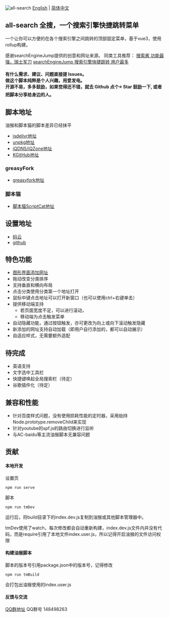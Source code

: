 ![all-search](https://socialify.git.ci/endday/all-search/image?description=1&font=Inter&forks=1&issues=1&language=1&owner=1&pattern=Plus&stargazers=1&theme=Light)
[English](./README.md) | [简体中文](./README.zh-CN.md)
## all-search 全搜，一个搜索引擎快捷跳转菜单

一个让你可以方便的在各个搜索引擎之间跳转的顶部固定菜单，基于vue3，使用rollup构建。

感谢searchEngineJump提供的创意和网址来源。
同类工具推荐：
[搜索酱 功能最强，瑞士军刀](https://greasyfork.org/zh-CN/scripts/445274-searchjumper)
[searchEngineJump 搜索引擎快捷跳转 用户最多](https://greasyfork.org/zh-CN/scripts/2739-search-enginejump)

#### 有什么需求、建议、问题直接提 Issues。<br>做这个脚本纯粹是个人兴趣，用爱发电。<br>开源不易，多多鼓励，如果觉得还不错，就去 Github 点个⭐ Star 鼓励一下, 或者把脚本分享给身边的人。

## 脚本地址
油猴和脚本猫的脚本差异已经抹平
* [jsdelivr地址](https://cdn.jsdelivr.net/npm/all-search@latest/build/index.user.js)
* [unpkg地址](https://unpkg.com/all-search@latest/build/index.user.js)
* [iQDNS/iQZone地址](https://raw.iqiq.io/endday/all-search/master/build/index.user.js)
* [KGitHub地址](https://raw.kgithub.com/endday/all-search/master/build/index.user.js)

### greasyFork
* [greasyfork地址](https://greasyfork.org/zh-CN/scripts/397993-all-search)

### 脚本猫
* [脚本猫ScriptCat地址](https://scriptcat.org/script-show-page/477)

## 设置地址
* [码云](https://endday.gitee.io/all-search/)
* [github](https://endday.github.io/all-search/)

## 特色功能
* [图形界面添加网址](https://endday.github.io/all-search/)
* 拖动改变分类排序
* 支持垂直和横向布局
* 点击分类使用分类第一个地址打开
* 鼠标中键点击地址可以打开新窗口（也可以使用ctrl+右键单击）
* 提供移动端支持
    * 若页面宽度不足，可以进行滚动，
    * 移动端为点击触发菜单
* 自动隐藏功能，通过按钮触发，亦可更改为向上或向下滚动触发隐藏
* 新添加的网址支持自动加载（即用户自行添加的，都可以自动展示）
* 自适应样式，无需要额外适配

## 待完成
* 英语支持
* 文字选中工具栏
* 快捷键唤起全局搜索栏（待定）
* 谷歌插件化（待定）

## 兼容和性能
* 针对百度样式问题，没有使用损耗性能的定时器，采用劫持Node.prototype.removeChild来实现
* 针对youtube的spf.js的路由切换进行监听
* 与AC-baidu等主流油猴脚本无兼容问题

## 贡献

#### 本地开发
设置页
```
npm run serve
```

脚本
```
npm run tmDev
```
运行后，将build目录下的index.dev.js复制到油猴或其他脚本管理器中。

tmDev使用了watch，每次修改都会自动重新构建，index.dev.js文件内并没有代码，而是require引用了本地文件index.user.js，所以记得开启油猴的文件访问权限

#### 构建油猴脚本
脚本的版本号引用package.json中的版本号，记得修改
```
npm run tmBuild
```
会打包出油猴使用的index.user.js

#### 反馈与交流
[QQ群地址](https://qm.qq.com/cgi-bin/qm/qr?k=AKKJzfydYb3ZTya7k5yT4HUcA37zQfcO&jump_from=webapi)
QQ群号 148498263

